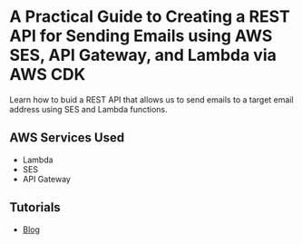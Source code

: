 # A Practical Guide to Creating a REST API for Sending Emails using AWS SES, API Gateway, and Lambda via AWS CDK

Learn how to buid a REST API that allows us to send emails to a target email address using SES and Lambda functions.

## AWS Services Used

- Lambda
- SES
- API Gateway

## Tutorials

- [Blog]()
